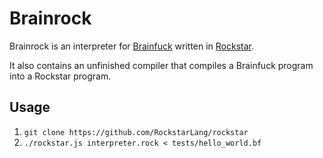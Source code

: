 # Brainrock

Brainrock is an interpreter for [Brainfuck](https://en.wikipedia.org/wiki/Brainfuck)
written in [Rockstar](https://codewithrockstar.com/).

It also contains an unfinished compiler that compiles a Brainfuck program into a Rockstar program.

## Usage

1. `git clone https://github.com/RockstarLang/rockstar`
2. `./rockstar.js interpreter.rock < tests/hello_world.bf`
